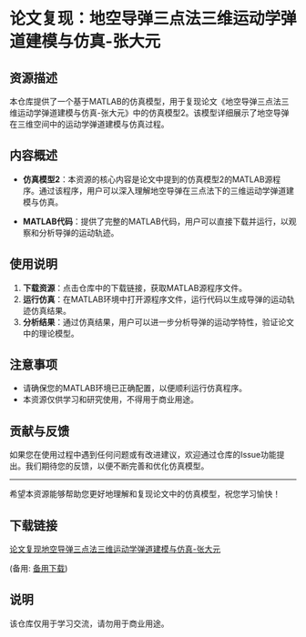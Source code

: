 # 论文复现：地空导弹三点法三维运动学弹道建模与仿真-张大元

## 资源描述

本仓库提供了一个基于MATLAB的仿真模型，用于复现论文《地空导弹三点法三维运动学弹道建模与仿真-张大元》中的仿真模型2。该模型详细展示了地空导弹在三维空间中的运动学弹道建模与仿真过程。

## 内容概述

- **仿真模型2**：本资源的核心内容是论文中提到的仿真模型2的MATLAB源程序。通过该程序，用户可以深入理解地空导弹在三点法下的三维运动学弹道建模与仿真。

- **MATLAB代码**：提供了完整的MATLAB代码，用户可以直接下载并运行，以观察和分析导弹的运动轨迹。

## 使用说明

1. **下载资源**：点击仓库中的下载链接，获取MATLAB源程序文件。
2. **运行仿真**：在MATLAB环境中打开源程序文件，运行代码以生成导弹的运动轨迹仿真结果。
3. **分析结果**：通过仿真结果，用户可以进一步分析导弹的运动学特性，验证论文中的理论模型。

## 注意事项

- 请确保您的MATLAB环境已正确配置，以便顺利运行仿真程序。
- 本资源仅供学习和研究使用，不得用于商业用途。

## 贡献与反馈

如果您在使用过程中遇到任何问题或有改进建议，欢迎通过仓库的Issue功能提出。我们期待您的反馈，以便不断完善和优化仿真模型。

---

希望本资源能够帮助您更好地理解和复现论文中的仿真模型，祝您学习愉快！

## 下载链接
[论文复现地空导弹三点法三维运动学弹道建模与仿真-张大元](https://pan.quark.cn/s/968c17a4a1e6) 

(备用: [备用下载](https://pan.baidu.com/s/1XHsJum4zDvx4ggGfepqpUg?pwd=1234))

## 说明

该仓库仅用于学习交流，请勿用于商业用途。

